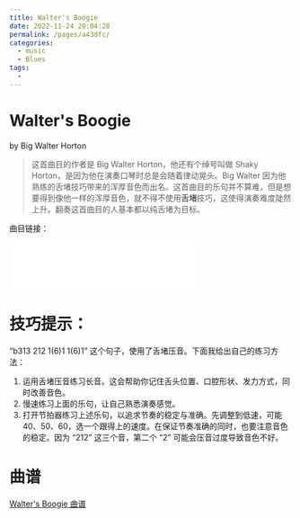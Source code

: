 ```yaml
---
title: Walter's Boogie
date: 2022-11-24 20:04:28
permalink: /pages/a43dfc/
categories:
  - music
  - Blues
tags:
  - 
---
```

# Walter's Boogie

by Big Walter Horton

>这首曲目的作者是 Big Walter Horton，他还有个绰号叫做 Shaky Horton，是因为他在演奏口琴时总是会随着律动晃头。Big Walter 因为他熟练的舌堵技巧带来的浑厚音色而出名。这首曲目的乐句并不算难，但是想要得到像他一样的浑厚音色，就不得不使用**舌堵**技巧，这使得演奏难度陡然上升。翻奏这首曲目的人基本都以纯舌堵为目标。

曲目链接：

<iframe frameborder="no" border="0" marginwidth="0" marginheight="0" width=330 height=86 src="//music.163.com/outchain/player?type=2&id=2218892&auto=0&height=66"></iframe>

# 技巧提示：
“b313 212 1(6)1 1(6)1” 这个句子，使用了舌堵压音。下面我给出自己的练习方法：

1. 运用舌堵压音练习长音。这会帮助你记住舌头位置、口腔形状、发力方式，同时改善音色。
2. 慢速练习上面的乐句，让自己熟悉演奏感觉。
3. 打开节拍器练习上述乐句，以追求节奏的稳定与准确。先调整到低速，可能40、50、60，选一个跟得上的速度。在保证节奏准确的同时，也要注意音色的稳定。因为 “212” 这三个音，第二个 “2” 可能会压音过度导致音色不好。

# 曲谱
[Walter's Boogie 曲谱](/file/Walter's-Boogie.pdf)